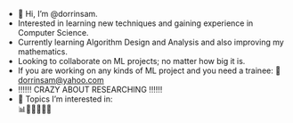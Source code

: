 - 👋 Hi, I’m @dorrinsam.
-  Interested in learning new techniques and gaining experience in Computer Science.
-  Currently learning Algorithm Design and Analysis and also improving my mathematics.
-  Looking to collaborate on ML projects; no matter how big it is.
-  If you are working on any kinds of ML project and you need a trainee: 
   📩 dorrinsam@yahoo.com
- ‼️‼️‼️ CRAZY ABOUT RESEARCHING ‼️‼️‼️
- 🔗 Topics I’m interested in:  
     📊🧠🧬🦠💉💊

<!---
dorrinsam/dorrinsam is a ✨ special ✨ repository because its `README.md` (this file) appears on your GitHub profile.
You can click the Preview link to take a look at your changes.
--->
